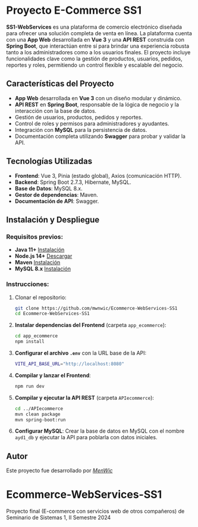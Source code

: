 # Proyecto E-Commerce SS1

**SS1-WebServices** es una plataforma de comercio electrónico diseñada para ofrecer una solución completa de venta en línea. La plataforma cuenta con una **App Web** desarrollada en **Vue 3** y una **API REST** construida con **Spring Boot**, que interactúan entre sí para brindar una experiencia robusta tanto a los administradores como a los usuarios finales. El proyecto incluye funcionalidades clave como la gestión de productos, usuarios, pedidos, reportes y roles, permitiendo un control flexible y escalable del negocio.

## Características del Proyecto
- **App Web** desarrollada en **Vue 3** con un diseño modular y dinámico.
- **API REST** en **Spring Boot**, responsable de la lógica de negocio y la interacción con la base de datos.
- Gestión de usuarios, productos, pedidos y reportes.
- Control de roles y permisos para administradores y ayudantes.
- Integración con **MySQL** para la persistencia de datos.
- Documentación completa utilizando **Swagger** para probar y validar la API.

## Tecnologías Utilizadas
- **Frontend**: Vue 3, Pinia (estado global), Axios (comunicación HTTP).
- **Backend**: Spring Boot 2.7.3, Hibernate, MySQL.
- **Base de Datos**: MySQL 8.x.
- **Gestor de dependencias**: Maven.
- **Documentación de API**: Swagger.

## Instalación y Despliegue
### Requisitos previos:
- **Java 11+** [Instalación](https://www.oracle.com/java/technologies/javase-jdk11-downloads.html)
- **Node.js 14+** [Descargar](https://nodejs.org/en/download/)
- **Maven** [Instalación](https://maven.apache.org/install.html)
- **MySQL 8.x** [Instalación](https://dev.mysql.com/downloads/windows/installer/8.0.html)

### Instrucciones:
1. Clonar el repositorio:
   ```bash
   git clone https://github.com/mwnwic/Ecommerce-WebServices-SS1
   cd Ecommerce-WebServices-SS1
   ```

2. **Instalar dependencias del Frontend** (carpeta `app_ecommerce`):
   ```bash
   cd app_ecommerce
   npm install
   ```

3. **Configurar el archivo `.env`** con la URL base de la API:
   ```bash
   VITE_API_BASE_URL="http://localhost:8080"
   ```

4. **Compilar y lanzar el Frontend**:
   ```bash
   npm run dev
   ```

5. **Compilar y ejecutar la API REST** (carpeta `APIecommerce`):
   ```bash
   cd ../APIecommerce
   mvn clean package
   mvn spring-boot:run
   ```

6. **Configurar MySQL**: Crear la base de datos en MySQL con el nombre `ayd1_db` y ejecutar la API para poblarla con datos iniciales.

## Autor
Este proyecto fue desarrollado por *[MenWic](https://github.com/MenWic)*

# Ecommerce-WebServices-SS1
Proyecto final (E-commerce con servicios web de otros compañeros) de Seminario de Sistemas 1, II Semestre 2024 
